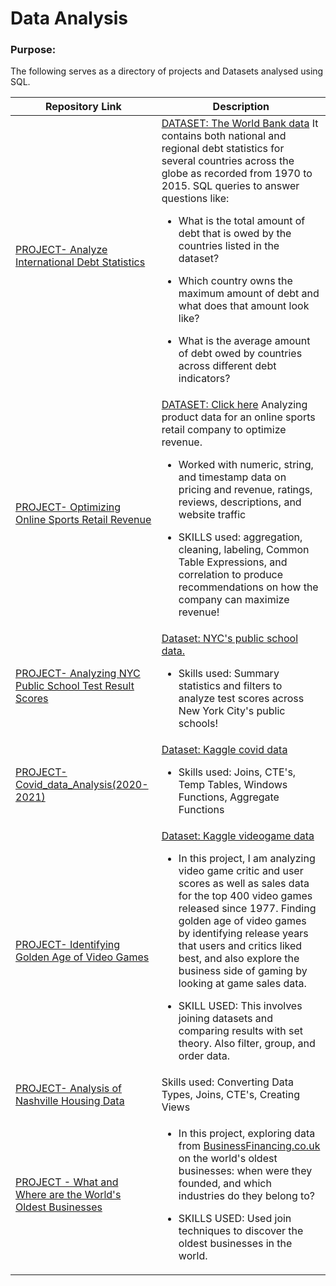 # Data Analysis 



### Purpose:

The following serves as a directory of projects and Datasets analysed using SQL.

| Repository Link                                              | Description                                                  |
| ------------------------------------------------------------ | ------------------------------------------------------------ |
| [PROJECT- Analyze International Debt Statistics](https://github.com/harshima-pt/Data-Analysis-SQL-Projects/blob/main/Data%20Analysis%20Projects%20SQL%20codes/PortfolioProjects-main/Analyze%20International%20Debt%20Statistics/notebook.ipynb) | [DATASET: The World Bank data](https://github.com/harshima-pt/Data-Analysis-SQL-Projects/tree/main/Data%20Analysis%20Projects%20SQL%20codes/PortfolioProjects-main/Analyze%20International%20Debt%20Statistics/datasets)  It contains both national and regional debt statistics for several countries across the globe as recorded from 1970 to 2015.  SQL queries to answer questions like:<ul><li> What is the total amount of debt that is owed by the countries listed in the dataset?</li></ul> <ul><li>Which country owns the maximum amount of debt and what does that amount look like?</li></ul> <ul><li>What is the average amount of debt owed by countries across different debt indicators?</li></ul>| 
| [PROJECT- Optimizing Online Sports Retail Revenue](https://github.com/harshima-pt/Data-Analysis-SQL-Projects/blob/main/Data%20Analysis%20Projects%20SQL%20codes/PortfolioProjects-main/Optimizing%20Online%20Sports%20Retail%20Revenue/notebook.ipynb) | [DATASET: Click here](https://github.com/harshima-pt/Data-Analysis-SQL-Projects/tree/main/Data%20Analysis%20Projects%20SQL%20codes/PortfolioProjects-main/Optimizing%20Online%20Sports%20Retail%20Revenue/datasets)  Analyzing product data for an online sports retail company to optimize revenue. <ul><li> Worked with numeric, string, and timestamp data on pricing and revenue, ratings, reviews, descriptions, and website traffic</li></ul><ul><li> SKILLS used: aggregation, cleaning, labeling, Common Table Expressions, and correlation to produce recommendations on how the company can maximize revenue!</li></ul>   | 
| [PROJECT- Analyzing NYC Public School Test Result Scores](https://github.com/harshima-pt/Data-Analysis-SQL-Projects/blob/main/Data%20Analysis%20Projects%20SQL%20codes/PortfolioProjects-main/Analyzing%20NYC%20Public%20School%20Test%20Result%20Scores/notebook.ipynb) | [Dataset: NYC's public school data. ](https://github.com/harshima-pt/Data-Analysis-SQL-Projects/tree/main/Data%20Analysis%20Projects%20SQL%20codes/PortfolioProjects-main/Analyzing%20NYC%20Public%20School%20Test%20Result%20Scores/datasets) <ul><li>Skills used: Summary statistics and filters to analyze test scores across New York City's public schools!</li></ul> | 
| [PROJECT- Covid_data_Analysis(2020-2021)](https://github.com/harshima-pt/Data-Analysis-SQL-Projects-in-BigQuery/blob/main/Data%20Analysis%20Projects%20SQL%20codes/PortfolioProjects-main/COVID%20Portfolio%20Project%20-%20Data%20Exploration.sql) |[Dataset: Kaggle covid data ](https://www.kaggle.com/datasets/imdevskp/corona-virus-report) <ul><li> Skills used: Joins, CTE's, Temp Tables, Windows Functions, Aggregate Functions </li></ul>| 
| [PROJECT- Identifying Golden Age of Video Games](https://github.com/harshima-pt/Data-Analysis-SQL-Projects/tree/main/Data%20Analysis%20Projects%20SQL%20codes/PortfolioProjects-main/When%20Was%20the%20Golden%20Age%20of%20Video%20Games_) | [Dataset: Kaggle videogame data ](https://www.kaggle.com/datasets/holmjason2/videogamedata) <ul><li>In this project, I am analyzing video game critic and user scores as well as sales data for the top 400 video games released since 1977. Finding golden age of video games by identifying release years that users and critics liked best, and also explore the business side of gaming by looking at game sales data.</li></ul><ul><li>SKILL USED: This involves joining datasets and comparing results with set theory. Also filter, group, and order data.</li></ul> | 
| [PROJECT- Analysis of Nashville Housing Data](https://github.com/harshima-pt/Data-Analysis-SQL-Projects-in-BigQuery/blob/main/Data%20Analysis%20Projects%20SQL%20codes/PortfolioProjects-main/Data%20Cleaning%20Portfolio%20Project%20Queries.sql) | Skills used: Converting Data Types, Joins, CTE's, Creating Views | 
|[PROJECT - What and Where are the World's Oldest Businesses](https://github.com/harshima-pt/Data-Analysis-SQL-Projects/blob/main/Data%20Analysis%20Projects%20SQL%20codes/PortfolioProjects-main/What%20and%20Where%20are%20the%20World's%20Oldest%20Businesses/notebook.ipynb) |  <ul><li>In this project, exploring data from [BusinessFinancing.co.uk](https://businessfinancing.co.uk/the-oldest-company-in-almost-every-country) on the world's oldest businesses: when were they founded, and which industries do they belong to?</li></ul><ul><li>SKILLS USED: Used join techniques to discover the oldest businesses in the world.</li></ul>| 


